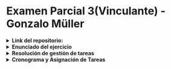 # Examen Parcial 3(Vinculante) - Gonzalo Müller
<details>
  <summary><b>Link del repositorio:</b></summary>
  
  https://github.com/Muller3014/Examen-parcial-3-Gonzalo-Muller.git
  
<br>
<br>
</details>


<details>
  <summary><b>Enunciado del ejercicio</b></summary>
  
# Proyecto de Gestión de Tareas

## Descripción
Este proyecto implementa un sistema para gestionar tareas asignadas a diferentes actores. Cada tarea tiene una descripción, duración y un actor asignado que debe completarla dentro de un marco de tiempo definido. El sistema evalúa si los actores pueden completar sus tareas a tiempo.
<br>
<br>
<br>
<br>
<br>
<br>
<br>
</details>


<details>
  <summary><b>Resolución de gestión de tareas</b></summary>
  
## Estructura del Proyecto

### Clases Principales

#### Clase `Tarea`
Representa una tarea con los siguientes atributos:
- **id**: Identificador único.
- **descripcion**: Descripción de la tarea.
- **duracion**: Duración estimada en minutos.

```cpp
class Tarea {
private:
    std::string id;
    std::string descripcion;
    int duracion;

public:
    Tarea(const std::string& id, const std::string& descripcion, int duracion);
    std::string getId() const;
    std::string getDescripcion() const;
    int getDuracion() const;
    std::string toString() const;
};
```

#### Clase `Actor`
Representa un actor encargado de realizar tareas. Incluye:
- **id**: Identificador del actor.
- **descripcion**: Descripción del actor.
- **tareas**: Lista de tareas asignadas.

```cpp
class Actor {
private:
    std::string id;
    std::string descripcion;
    std::vector<Tarea> tareas;

public:
    Actor(const std::string& id, const std::string& descripcion);
    std::string getId() const;
    std::string getDescripcion() const;
    int addTarea(const Tarea& tarea);
    int getDuracionTotal() const;
    std::string tostring() const;
    std::vector<Tarea> getTareas() const;
};
```

#### Clase `Launcher`
Controlador principal del sistema. Sus funciones incluyen:
- Crear tareas.
- Crear actores.
- Asignar tareas a actores.
- Ejecutar el sistema y mostrar resultados.

```cpp
class Launcher {
public:
    Launcher();
    void ejecutar();
    std::vector<Tarea> getListaDeTareas() const;
    void crearActoresConInput();
    void asignarTareasConInput();
    void imprimirTareas();

private:
    std::vector<Tarea> crearTareas();
    std::vector<Actor> actores;
    std::vector<Tarea> tareas;
};
```

---

## Funcionalidades Detalladas

### Función `main`
Punto de entrada del programa. Inicializa el sistema y ejecuta las funcionalidades de `Launcher`.

```cpp
int main() {
    try {
        Launcher launcher;
        launcher.imprimirTareas();
        launcher.ejecutar();
    } catch (const std::exception& e) {
        std::cerr << "Error: " << e.what() << std::endl;
        return 1;
    }
    return 0;
}
```

### Método `imprimirTareas`
Imprime las tareas almacenadas en el sistema.

```cpp
void Launcher::imprimirTareas() {
    cout << "=== Lista de tareas ===" << endl;
    for (const auto& tarea : tareas) {
        cout << tarea.toString() << endl;
    }
    cout << "=======================" << endl;
}
```

### Método `crearActoresConInput`
Solicita al usuario la información de los actores y los agrega al sistema.

```cpp
void Launcher::crearActoresConInput() {
    int numActores;
    cout << "Ingrese el numero de actores: ";
    if (!(cin >> numActores)) {
        throw runtime_error("Error al leer el numero de actores.");
    }
    cin.ignore();

    for (int i = 0; i < numActores; ++i) {
        string id, descripcion;
        cout << "Ingrese el ID del actor " << i + 1 << ": ";
        if (!getline(cin, id)) {
            throw runtime_error("Error al leer el ID del actor.");
        }
        cout << "Ingrese la descripcion del actor " << i + 1 << ": ";
        if (!getline(cin, descripcion)) {
            throw runtime_error("Error al leer la descripcion del actor.");
        }
        actores.emplace_back(id, descripcion);
    }
}
```

### Método `asignarTareasConInput`
Permite al usuario asignar tareas a los actores.

```cpp
void Launcher::asignarTareasConInput() {
    for (auto& actor : actores) {
        while (true) {
            string respuesta;
            cout << "¿Quieres asignarle una nueva tarea al actor " << actor.getDescripcion() << "? (s/n): ";
            if (!getline(cin, respuesta)) {
                throw runtime_error("Error al leer la respuesta.");
            }

            if (respuesta != "s" && respuesta != "S") {
                break;
            }

            string tareaId;
            cout << "Ingrese el ID de la tarea para el actor " << actor.getDescripcion() << ": ";
            if (!getline(cin, tareaId)) {
                throw runtime_error("Error al leer el ID de la tarea.");
            }

            auto it = find_if(tareas.begin(), tareas.end(), [&tareaId](const Tarea& tarea) {
                return tarea.getId() == tareaId;
            });

            if (it != tareas.end()) {
                actor.addTarea(*it);
            } else {
                cout << "Tarea con ID " << tareaId << " no encontrada." << endl;
            }
        }
    }
}
```

### Método `ejecutar`
Coordina la creación de tareas, la asignación de tareas y calcula el tiempo total para completar las tareas.

```cpp
void Launcher::ejecutar() {
    try {
        tareas = crearTareas();
        crearActoresConInput();
        asignarTareasConInput();

        unordered_map<string, int> taskEndTimes;
        int tiempoTotal = 0;

        cout << "=== Resumen de tareas por actor ===" << endl;

        for (const auto& actor : actores) {
            cout << "Actor: " << actor.getDescripcion() << endl;
            cout << actor.tostring();
            int currentTime = 0;
            for (const auto& tarea : actor.getTareas()) {
                int startTime = currentTime;
                if (taskEndTimes.find(tarea.getId()) != taskEndTimes.end()) {
                    startTime = max(startTime, taskEndTimes[tarea.getId()]);
                }
                int endTime = startTime + tarea.getDuracion();
                taskEndTimes[tarea.getId()] = endTime;
                currentTime = endTime;
            }
            cout << "Tiempo total para " << actor.getDescripcion() << ": " << currentTime << " minutos" << endl;
            tiempoTotal = max(tiempoTotal, currentTime);
            cout << "----------------------------------" << endl;
        }

        cout << "=== Tiempo total para completar todas las tareas ===" << endl;
        cout << "Tiempo total: " << tiempoTotal << " minutos" << endl;

        cout << "\n=== Verificacion de tiempos ===" << endl;
        for (const auto& actor : actores) {
            if (actor.getDuracionTotal() > 100) {
                cout << "El actor " << actor.getDescripcion() << " NO puede completar sus tareas a tiempo." << endl;
            } else {
                cout << "El actor " << actor.getDescripcion() << " puede completar sus tareas a tiempo." << endl;
            }
        }
    } catch (const exception& e) {
        cerr << "Error: " << e.what() << endl;
    }
}
```

---

## Diagrama de Flujo

```mermaid
graph TD;
    A[Inicio] --> B[Crear tareas]
    B --> C[Crear actores]
    C --> D[Asignar tareas]
    D --> E[Calcular tiempos]
    E --> F{¿Se completan a tiempo?}
    F -->|Sí| G[Mostrar resumen]
    F -->|No| H[Notificar problemas]
    G --> I[Fin]
    H --> I
```
<br>
<br>
<br>
<br>
<br>
<br>
<br>
</details>

<details>
  <summary><b>Cronograma y Asignación de Tareas</b></summary>


### Agente 1
- **Tarea A**: Reserva de vuelo (0-20 min)
- **Tarea E**: Recoger billete (30-35 min)
- **Tarea F**: Llevar billete a la oficina (35-45 min)
- **Tarea H**: Transportar maletas (50-75 min)

### Agente 2
- **Tarea B**: Informar para empacar (0-5 min)
- **Tarea G**: Recoger maletas (45-65 min)

### Agente 3
- **Tarea I**: Conversar sobre documentos (0-35 min)
- **Tarea K**: Reunir documentos (35-50 min)
- **Tarea L**: Organizar documentos (50-55 min)

### Agente 4
- **Tarea J**: Dictar instrucciones (0-25 min)
- **Tarea D**: Coordinar billete (20-30 min)

### Agente 5
- **Tarea D**: Preparación del billete (20-30 min)

### Familiares en Casa
- **Tarea C**: Empacar maletas (5-45 min)

### CEO
- **Tarea I**: Conversar sobre documentos (0-35 min)
- **Tarea J**: Dictar instrucciones (0-25 min)
-	**Tarea K**: Reunir documentos(35 - 50 min)
-	**Tarea L**: Organizar documentos(50 - 55 min)
-	**Tarea M**: Viajar al aeropuerto y facturar(75 - 100 min)
<br>
<br>
<br>
<br>
<br>
<br>
<br>
</details>



